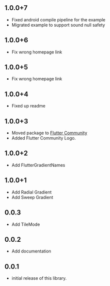 ## 1.0.0+7
- Fixed android compile pipeline for the example
- Migrated example to support sound null safety

## 1.0.0+6
- Fix wrong homepage link

## 1.0.0+5
- Fix wrong homepage link

## 1.0.0+4
- Fixed up readme


## 1.0.0+3
  * Moved package to [Flutter Community](https://github.com/fluttercommunity)
  * Added Flutter Community Logo.

## 1.0.0+2

- Add FlutterGradientNames

## 1.0.0+1

- Add Radial Gradient
- Add Sweep Gradient

## 0.0.3

- Add TileMode

## 0.0.2

- Add documentation

## 0.0.1

- initial release of this library.
